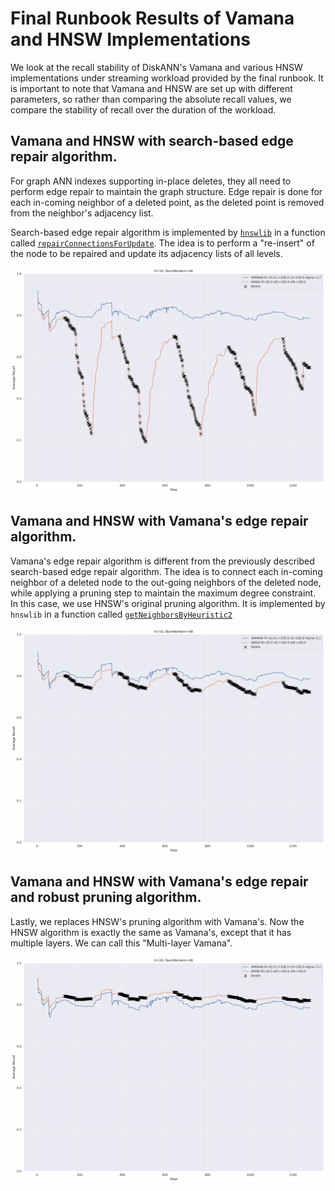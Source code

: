 # Final Runbook Results of Vamana and HNSW Implementations

We look at the recall stability of DiskANN's Vamana and various HNSW implementations
under streaming workload provided by the final runbook.
It is important to note that Vamana and HNSW are set up with different parameters,
so rather than comparing the absolute recall values, we compare the stability of
recall over the duration of the workload.

## Vamana and HNSW with search-based edge repair algorithm.

For graph ANN indexes supporting in-place deletes, they all need to perform 
edge repair to maintain the graph structure. Edge repair is done for each
in-coming neighbor of a deleted point, as the deleted point is removed from
the neighbor's adjacency list.

Search-based edge repair algorithm is implemented by [`hnswlib`](https://github.com/nmslib/hnswlib)
in a function called [`repairConnectionsForUpdate`](https://github.com/nmslib/hnswlib/blob/359b2ba87358224963986f709e593d799064ace6/hnswlib/hnswalg.h#L987). The idea is to perform a "re-insert" of the node to be repaired
and update its adjacency lists of all levels.

![recall over steps hnsw search-based repair](recall_over_steps_10_48_hnsw_search_based_repair.png)

## Vamana and HNSW with Vamana's edge repair algorithm.

Vamana's edge repair algorithm is different from the previously described search-based edge repair
algorithm. The idea is to connect each in-coming neighbor of a deleted node to the 
out-going neighbors of the deleted node, while applying a pruning step to maintain
the maximum degree constraint. In this case, we use HNSW's original pruning
algorithm. It is implemented by `hnswlib` in a function called 
[`getNeighborsByHeuristic2`](https://github.com/nmslib/hnswlib/blob/359b2ba87358224963986f709e593d799064ace6/hnswlib/hnswalg.h#L382C16-L382C16)

![recall over step hnsw vamana repair](recall_over_steps_10_48_hnsw.png)

## Vamana and HNSW with Vamana's edge repair and robust pruning algorithm.

Lastly, we replaces HNSW's pruning algorithm with Vamana's. Now the HNSW
algorithm is exactly the same as Vamana's, except that it has multiple layers.
We can call this "Multi-layer Vamana".

![recall over step hnsw vamana pruning](recall_over_steps_10_48_hnsw_robust_prune.png)